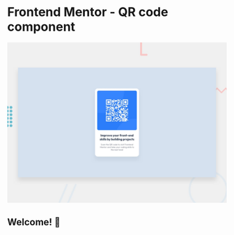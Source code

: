# Frontend Mentor - QR code component

![Design preview for the QR code component coding challenge](./preview.jpg)

## Welcome! 👋


